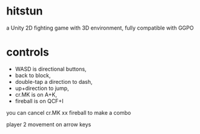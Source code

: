 # hitstun
a Unity 2D fighting game with 3D environment, fully compatible with GGPO


# controls
- WASD is directional buttons,
- back to block,
- double-tap a direction to dash,
- up+direction to jump,
- cr.MK is on A+K, 
- fireball is on QCF+I

you can cancel cr.MK xx fireball to make a combo

player 2 movement on arrow keys
